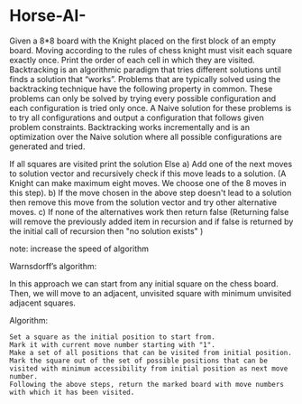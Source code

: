 # Horse-AI-
Given a 8*8 board with the Knight placed on the first block of an empty board. Moving according to the rules of chess knight must visit each square exactly once. Print the order of each cell in which they are visited.
Backtracking is an algorithmic paradigm that tries different solutions until finds a solution that “works”. 
Problems that are typically solved using the backtracking technique have the following property in common. 
These problems can only be solved by trying every possible configuration and each configuration is tried only once. 
A Naive solution for these problems is to try all configurations and output a configuration that follows given problem constraints. 
Backtracking works incrementally and is an optimization over the Naive solution where all possible configurations are generated and tried.


If all squares are visited 
    print the solution
Else
   a) Add one of the next moves to solution vector and recursively 
   check if this move leads to a solution. (A Knight can make maximum 
   eight moves. We choose one of the 8 moves in this step).
   b) If the move chosen in the above step doesn't lead to a solution
   then remove this move from the solution vector and try other 
   alternative moves.
   c) If none of the alternatives work then return false (Returning false 
   will remove the previously added item in recursion and if false is 
   returned by the initial call of recursion then "no solution exists" )
   
   note: increase the speed of algorithm
   
   Warnsdorff’s algorithm:

In this approach we can start from any initial square on the chess board. Then, we will move to an adjacent, unvisited square with minimum unvisited adjacent squares.

Algorithm:

    Set a square as the initial position to start from.
    Mark it with current move number starting with "1".
    Make a set of all positions that can be visited from initial position.
    Mark the square out of the set of possible positions that can be visited with minimum accessibility from initial position as next move number.
    Following the above steps, return the marked board with move numbers with which it has been visited.
